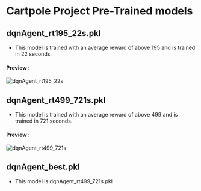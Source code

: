 # Cartpole Project Pre-Trained models

## dqnAgent_rt195_22s.pkl

- This model is trained with an average reward of above 195 and is trained in 22 seconds.

#### Preview : 

![dqnAgent_rt195_22s](https://github.com/Abeszz/SC3000-Assignment-1-Trained/assets/12322358/274a8a65-a945-4dde-8a4b-19b13caac245)

## dqnAgent_rt499_721s.pkl

- This model is trained with an average reward of above 499 and is trained in 721 seconds.

#### Preview : 

![dqnAgent_rt499_721s](https://github.com/Abeszz/SC3000-Assignment-1-Trained/assets/12322358/e532444b-e91f-4f17-aa55-bd49870d1723)

## dqnAgent_best.pkl

- This model is dqnAgent_rt499_721s.pkl
